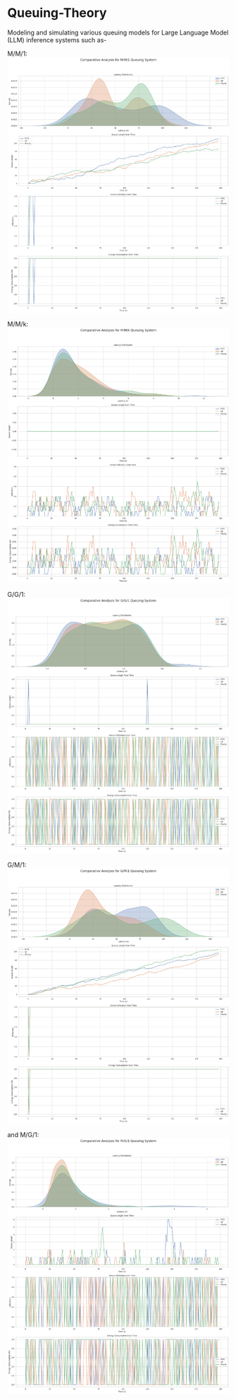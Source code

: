 # Queuing-Theory
Modeling and simulating various queuing models for Large Language Model (LLM) inference systems such as- 

M/M/1:
![M/M/1](https://github.com/1lmao/Queuing-Theory/raw/main/images/mm1.png)

M/M/k: 
![M/M/k](https://github.com/1lmao/Queuing-Theory/raw/main/images/mmk.png)

G/G/1: 
![G/G/1](https://github.com/1lmao/Queuing-Theory/raw/main/images/gg1.png)

G/M/1: 
![G/M/1](https://github.com/1lmao/Queuing-Theory/raw/main/images/gm1.png)

and M/G/1:
![M/G/1](https://github.com/1lmao/Queuing-Theory/raw/main/images/mg1.png)

